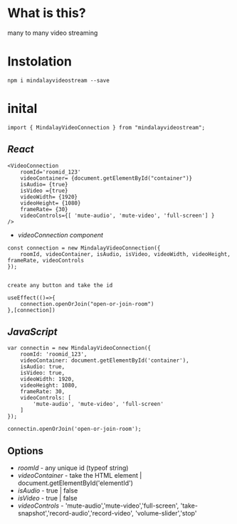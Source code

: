 # What is this?

many to many video streaming

# Instolation

`npm i mindalayvideostream --save`

# inital

```
import { MindalayVideoConnection } from "mindalayvideostream";
```

## *React*
```
<VideoConnection 
    roomId='roomid_123'
    videoContainer= {document.getElementById("container")}
    isAudio= {true}
    isVideo ={true}
    videoWidth= {1920}
    videoHeight= {1080}
    frameRate= {30}
    videoControls={[ 'mute-audio', 'mute-video', 'full-screen'] } 
/>
```

* *videoConnection component* 
```
const connection = new MindalayVideoConnection({
    roomId, videoContainer, isAudio, isVideo, videoWidth, videoHeight, frameRate, videoControls
});


create any button and take the id

useEffect(()=>{
    connection.openOrJoin("open-or-join-room")
},[connection])
```
## *JavaScript*
```
var connectin = new MindalayVideoConnection({
    roomId: 'roomid_123',
    videoContainer: document.getElementById('container'),
    isAudio: true,
    isVideo: true,
    videoWidth: 1920,
    videoHeight: 1080,
    frameRate: 30,
    videoControls: [
        'mute-audio', 'mute-video', 'full-screen'
    ]
});

connectin.openOrJoin('open-or-join-room');
```

## Options

* *roomId* - any unique id (typeof string)
* *videoContainer* - take the HTML element | document.getElementById('elementId')
* *isAudio* - true | false
* *isVideo* - true | false
* *videoControls* - 'mute-audio','mute-video','full-screen',
                    'take-snapshot','record-audio','record-video',
                    'volume-slider','stop'